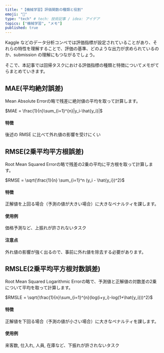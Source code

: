 ```yaml
---
title: "【機械学習】評価関数の種類と役割"
emoji: "🦔"
type: "tech" # tech: 技術記事 / idea: アイデア
topics: ["機械学習", "メモ"]
published: true
---
```


Kaggle などのデータ分析コンペでは評価指標が設定されていることがあり、それらの特性を理解することで、評価の基準、どのような出力が求められているのか、submission の理解にもつながるでしょう。

そこで、本記事では回帰タスクにおける評価指標の種類と特徴についてメモがてらまとめていきます。

## MAE(平均絶対誤差)
Mean Absolute Errorの略で残差に絶対値の平均を取って計算します。

$MAE = \frac{1}{n}\sum_{i=1}^{n}|y_i-\hat{y_i}|$

#### 特徴
後述の RMSE に比べて外れ値の影響を受けにくい


## RMSE(2乗平均平方根誤差)
Root Mean Squared Errorの略で残差の2乗の平均に平方根を取って計算します。

$RMSE = \sqrt{\frac{1}{n} \sum_{i=1}^n (y_i - \hat{y_i})^2}$

#### 特徴
正解値を上回る場合（予測の値が大きい場合）に大きなペナルティを課します。

#### 使用例
価格予測など、上振れが許されないタスク

#### 注意点
外れ値の影響が強く出るので、事前に外れ値を除去する必要があります。

## RMSLE(2乗平均平方根対数誤差)
Root Mean Squared Logarithmic Errorの略で、予測値と正解値の対数差の2乗について平均を取って計算します。

$RMSLE = \sqrt{\frac{1}{n}\sum_{i=1}^{n}(log(i+y_i)-log(1+\hat{y_i}))^2}$

#### 特徴
正解値を下回る場合（予測の値が小さい場合）に大きなペナルティを課します。

#### 使用例
来客数, 仕入れ, 人員, 在庫など、下振れが許されないタスク
